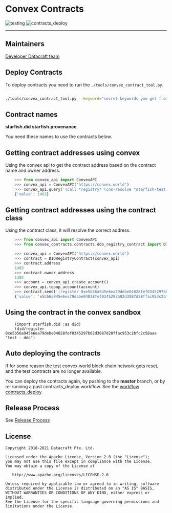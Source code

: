 # Convex Contracts

![testing](https://github.com/datacraft-dsc/convex-contracts/workflows/testing/badge.svg)
![contracts_deploy](https://github.com/datacraft-dsc/convex-contracts/workflows/contracts_deploy/badge.svg)

---


## Maintainers

 [Developer Datacraft team](developer@datacraft.sg)

## Deploy Contracts

To deploy contracts you need to run the `./tools/convex_contract_tool.py`.

```bash

./tools/convex_contract_tool.py --keyword="secret keywords you get from a private store which is not stored in git" deploy

```

## Contract names

**starfish.did**
**starfish.provenance**

You need these names to use the contracts below.


## Getting contract addresses using convex

Using the convex api to get the contract address based on the contract name and owner address.

```python
    >>> from convex_api import ConvexAPI
    >>> convex_api = ConvexAPI('https://convex.world')
    >>> convex_api.query('(call *registry* (cns-resolve "starfish-test.did"))', 9)
    {'value': 1483}

```

## Getting contract addresses using the contract class

Using the contract class, it will resolve the correct address.

```python
    >>> from convex_api import ConvexAPI
    >>> from convex_contracts.contracts.ddo_registry_contract import DIDRegistryContract

    >>> convex_api = ConvexAPI('https://convex.world')
    >>> contract = DIDRegistryContract(convex_api)
    >>> contract.address
    1483
    >>> contract.owner_address
    1482
    >>> account = convex_api.create_account()
    >>> convex_api.topup_account(account)
    >>> contract.send('(register 0xe5b56a945e6ea79debe04028fef0345297b02d3087d28ffac953c2bfc2c58aaa "test - ddo")', account)
    {'value': 'e5b56a945e6ea79debe04028fef0345297b02d3087d28ffac953c2bfc2c58aaa'}

```

## Using the contract in the convex sandbox

```
    (import starfish.did :as did)
    (did/register 0xe5b56a945e6ea79debe04028fef0345297b02d3087d28ffac953c2bfc2c58aaa "test - ddo")

```

## Auto deploying the contracts

If for some reason the test convex.world block chain network gets reset, and the test contracts are no longer available.

You can deploy the contracts again, by pushing to the **master** branch, or by re-running a past contracts_deploy workflow. See the [workflow contracts_deploy](https://github.com/datacraft-dsc/convex-contracts/actions?query=workflow%3Acontracts_deploy)

## Release Process

See [Release Process](https://github.com/datacraft-dsc/convex-contracts/blob/develop/RELEASE_PROCESS.md)

## License

```
Copyright 2018-2021 Datacraft Pte. Ltd.

Licensed under the Apache License, Version 2.0 (the "License");
you may not use this file except in compliance with the License.
You may obtain a copy of the License at

   http://www.apache.org/licenses/LICENSE-2.0

Unless required by applicable law or agreed to in writing, software
distributed under the License is distributed on an "AS IS" BASIS,
WITHOUT WARRANTIES OR CONDITIONS OF ANY KIND, either express or implied.
See the License for the specific language governing permissions and
limitations under the License.
